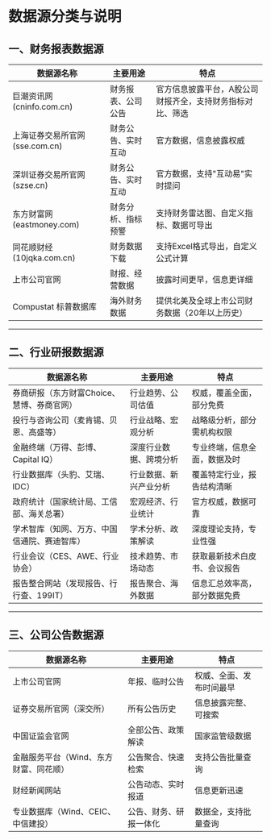 # 数据源分类与说明

## 一、财务报表数据源

| 数据源名称                        | 主要用途                   | 特点                                                         |
|-----------------------------------|----------------------------|--------------------------------------------------------------|
| 巨潮资讯网 (cninfo.com.cn)        | 财务报表、公司公告         | 官方信息披露平台，A股公司财报齐全，支持财务指标对比、筛选    |
| 上海证券交易所官网 (sse.com.cn)   | 财务公告、实时互动         | 官方数据，信息披露权威                                       |
| 深圳证券交易所官网 (szse.cn)      | 财务公告、实时互动         | 官方数据，支持"互动易"实时提问                               |
| 东方财富网 (eastmoney.com)        | 财务分析、指标预警         | 支持财务雷达图、自定义指标、数据可导出                        |
| 同花顺财经 (10jqka.com.cn)        | 财务数据下载               | 支持Excel格式导出，自定义公式计算                             |
| 上市公司官网                      | 财报、经营数据             | 披露时间更早，信息更详细                                      |
| Compustat 标普数据库              | 海外财务数据               | 提供北美及全球上市公司财务数据（20年以上历史）                |

---

## 二、行业研报数据源

| 数据源名称                                      | 主要用途                   | 特点                                         |
|-------------------------------------------------|----------------------------|----------------------------------------------|
| 券商研报（东方财富Choice、慧博、券商官网）      | 行业趋势、公司估值         | 权威，覆盖全面，部分免费                     |
| 投行与咨询公司（麦肯锡、贝恩、高盛等）          | 行业战略、宏观分析         | 战略级分析，部分需机构权限                   |
| 金融终端（万得、彭博、Capital IQ）              | 深度行业数据、跨境分析     | 专业终端，信息全面，数据及时                 |
| 行业数据库（头豹、艾瑞、IDC）                   | 行业数据、新兴产业分析     | 覆盖特定行业，报告结构清晰                   |
| 政府统计（国家统计局、工信部、海关总署）        | 宏观经济、行业统计         | 官方权威，数据可靠                           |
| 学术智库（知网、万方、中国信通院、赛迪智库）    | 学术分析、政策解读         | 深度理论支持，专业性强                       |
| 行业会议（CES、AWE、行业协会）                  | 技术趋势、市场动态         | 获取最新技术白皮书、会议报告                 |
| 报告整合网站（发现报告、行行查、199IT）         | 报告聚合、海外数据         | 信息汇总效率高，部分数据免费                 |

---

## 三、公司公告数据源

| 数据源名称                                | 主要用途                   | 特点                                         |
|-------------------------------------------|----------------------------|----------------------------------------------|
| 上市公司官网                              | 年报、临时公告             | 权威、全面、发布时间最早                     |
| 证券交易所官网（深交所）          | 所有公告历史               | 信息披露完整、可搜索                         |
| 中国证监会官网                            | 全部公告、政策解读         | 国家监管级数据                               |
| 金融服务平台（Wind、东方财富、同花顺）    | 公告聚合、快速检索         | 支持公告批量查询                             |
| 财经新闻网站                              | 公告动态、实时报道         | 信息更新迅速                                 |
| 专业数据库（Wind、CEIC、中信建投）        | 公告、财务、研报一体化     | 数据全，支持批量查询                         | 